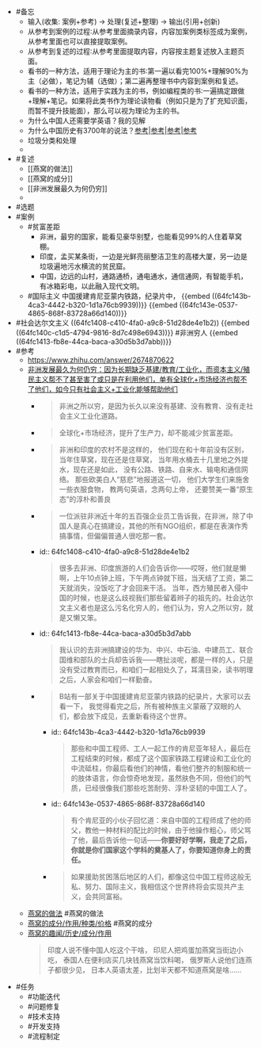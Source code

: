 - #备忘
	- 输入(收集: 案例+参考) → 处理(复述+整理) → 输出(引用+创新)
	- 从参考到案例的过程∶从参考里面摘录内容，内容加案例类标签成为案例，从参考里面也可以直接提取案例。
	- 从参考到复述的过程∶从参考里面提取内容，内容按主题复述放入主题页面。
	- 看书的一种方法，适用于理论为主的书∶第一遍以看完100%+理解90%为主（必做），笔记为辅（选做）；第二遍再整理书中内容到案例和复述。
	- 看书的一种方法，适用于实践为主的书，例如编程类的书∶一遍搞定跟做+理解+笔记。如果将此类书作为理论读物看（例如只是为了扩充知识面，而暂不提升技能面），那么可以视为理论为主的书。
	- 为什么中国人还需要学英语？我的见解
	- 为什么中国历史有3700年的说法？[参考](https://www.zhihu.com/answer/2384023909)|[参考](https://zhuanlan.zhihu.com/p/474417018)|[参考](https://www.zhihu.com/answer/2396277537)|[参考](https://www.zhihu.com/answer/2862655229)
	- 垃圾分类和处理
	-
- #复述
	- [[燕窝的做法]]
	- [[燕窝的成分]]
	- [[非洲发展最久为何仍穷]]
	-
- #选题
- #案例
	- #贫富差距
		- 非洲，最穷的国家，能看见豪华别墅，也能看见99%的人住着草窝棚。
		- 印度，孟买某条街，一边是光鲜亮丽整洁卫生的高楼大厦，另一边是垃圾遍地污水横流的贫民窟。
		- 中国，边远的山村，通路通桥，通电通水，通信通网，有智能手机，有冰箱彩电，以此融入现代文明。
	- #国际主义 中国援建肯尼亚蒙内铁路，纪录片中，
	  {{embed ((64fc143b-4ca3-4442-b320-1d1a76cb9939))}}
	  {{embed ((64fc143e-0537-4865-868f-83728a66d140))}}
- #社会达尔文主义
  ((64fc1408-c410-4fa0-a9c8-51d28de4e1b2))
  {{embed ((64fc140c-c1d5-4794-9816-8d7c498e6943))}}
  #非洲穷人
  {{embed ((64fc1413-fb8e-44ca-baca-a30d5b3d7abb))}}
- #参考
	- https://www.zhihu.com/answer/2674870622
	- [非洲发展最久为何仍穷：因为长期缺乏基建/教育/工业化，而资本主义/殖民主义帮不了甚至害了或只是在利用他们，单有全球化+市场经济也帮不了他们，如今只有社会主义+工业化能够帮助他们](https://www.zhihu.com/question/22249299/answer/552495716)
		- >非洲之所以穷，是因为长久以来没有基建、没有教育、没有走社会主义工业化道路。
		- >全球化+市场经济，提升了生产力，却不能减少贫富差距。
		- >非洲和印度的农村不是这样的，
		  他们现在和十年前没有区别，当年住草窝，现在还是住草窝，
		  当年用水桶去十几里地之外提水，现在还是如此，
		  没有公路、铁路、自来水、输电和通信网络。
		  那些欧美白人“慈悲”地报道这一切，
		  他们大学生们来施舍一些衣服食物，
		  教两句英语，念两句上帝，
		  还要赞美一番“原生态”的淳朴和善良
		- >一位派驻非洲近十年的五百强企业员工告诉我，在非洲，除了中国人是真心在搞建设，其他的所有NGO组织，都是在表演作秀搞事情，但偏偏普通人很吃那一套。
		- id:: 64fc1408-c410-4fa0-a9c8-51d28de4e1b2
		  >很多去非洲、印度旅游的人们会告诉你——哎呀，他们就是懒啊，上午10点钟上班，下午两点钟就下班，当天结了工资，第二天就消失，没饭吃了才会回来干活。
		  当年，西方殖民者入侵中国的时候，也是这么歧视我们那些留着辫子的祖先的。社会达尔文主义者也是这么污名化穷人的，他们认为，穷人之所以穷，就是又懒又笨。
		- id:: 64fc1413-fb8e-44ca-baca-a30d5b3d7abb
		  >我认识的去非洲搞建设的华为、中兴、中石油、中建员工、联合国维和部队的士兵却告诉我——瞎扯淡呢，都是一样的人，只是没有受过教育而已，和咱们一起相处久了，耳濡目染，读书明理之后，人家会和咱们一样勤奋。
		- >B站有一部关于中国援建肯尼亚蒙内铁路的纪录片，大家可以去看一下，
		  我觉得看完之后，所有被种族主义蒙蔽了双眼的人们，都会放下成见，去重新看待这个世界。
			- id:: 64fc143b-4ca3-4442-b320-1d1a76cb9939
			  >那些和中国工程师、工人一起工作的肯尼亚年轻人，最后在工程结束的时候，都成了这个国家铁路工程建设和工业化的中流砥柱，你最后看他们的神情，看他们整齐的制服和统一的肢体语言，你会惊奇地发现，虽然肤色不同，但他们的气质，已经很像我们那些吃苦耐劳、淳朴坚韧的中国工人了。
			- id:: 64fc143e-0537-4865-868f-83728a66d140
			  >有个肯尼亚的小伙子回忆道：来自中国的工程师成了他的师父，教他一种材料的配比的时候，由于他操作粗心，师父骂了他，最后告诉他一句话——**你要好好学啊，我走了之后，你就是你们国家这个学科的奠基人了，你要知道你身上的责任。**
			- >如果援助贫困落后地区的人们，都像这位中国工程师这般无私、努力、国际主义，我相信这个世界终将会实现共产主义，会共同富裕。
	- [燕窝的做法](https://zhuanlan.zhihu.com/p/194312275) #燕窝的做法
	- [燕窝的成分/作用/种类/价格](https://zhuanlan.zhihu.com/p/368154685) #燕窝的成分
	- [燕窝的趣闻/历史/成分/作用](https://zhuanlan.zhihu.com/p/54333162)
	  >印度人说不懂中国人吃这个干啥，
	  印尼人把鸡蛋加燕窝当街边小吃，
	  泰国人在便利店买几块钱燕窝当饮料喝，
	  俄罗斯人说他们连燕子都很少见，
	  日本人英语太差，比划半天都不知道燕窝是啥……
- #任务
	- #功能迭代
	- #问题修复
	- #技术支持
	- #开发支持
	- #流程制定